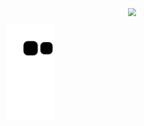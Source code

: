 <div align="center">
  <a href="https://github.com/VS-Lucas">
  <img height="160em" src="https://github-readme-stats.vercel.app/api?username=VS-Lucas&show_icons=true&theme=dark&include_all_commits=true&count_private=true"/>
</div>

![Snake animation](https://github.com/VS-Lucas/VS-Lucas/blob/output/github-contribution-grid-snake.svg)
